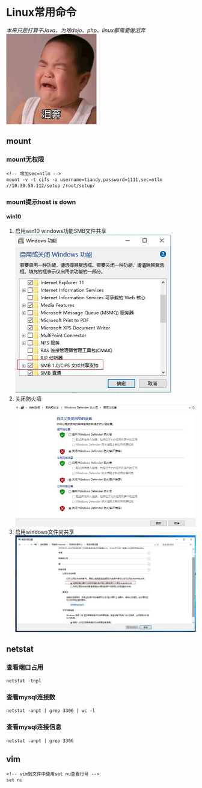 # Linux常用命令
_本来只是打算干Java，为啥dojo、php、linux都需要做泪奔_
![泪奔](Linux_files/1.png)

## mount
### mount无权限
``` linux
<!-- 增加sec=ntlm -->
mount -v -t cifs -o username=tiandy,password=1111,sec=ntlm //10.30.50.112/setup /root/setup/
```

### mount提示host is down
#### win10
1. 启用win10 windows功能SMB文件共享
![windows功能](Linux_files/1.jpg)
2. 关闭防火墙
![关闭防火墙](Linux_files/2.jpg)
3. 启用windows文件夹共享
![启用文件共享](Linux_files/3.jpg)

## netstat
### 查看端口占用
``` linux
netstat -tnpl
```
### 查看mysql连接数
``` linux
netstat -anpt | grep 3306 | wc -l
```
### 查看mysql连接信息
``` linux
netstat -anpt | grep 3306
```
## vim
``` linux
<!-- vim到文件中使用set nu查看行号 -->
set nu
```
